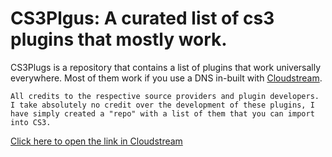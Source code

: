 # CS3Plgus: A curated list of cs3 plugins that mostly work.
CS3Plugs is a repository that contains a list of plugins that work universally everywhere. Most of them work if you use a DNS in-built with [Cloudstream](https://github.com/recloudstream/cloudstream). 

`All credits to the respective source providers and plugin developers. I take absolutely no credit over the development of these plugins, I have simply created a "repo" with a list of them that you can import into CS3.`

[Click here to open the link in Cloudstream](cloudstreamrepo://raw.githubusercontent.com/justsimplyleon/cs3plugs/refs/heads/main/repo.json)
